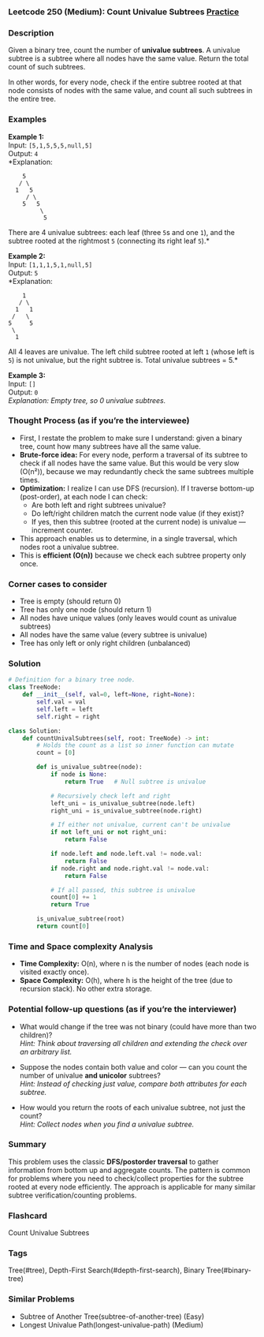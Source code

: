 ### Leetcode 250 (Medium): Count Univalue Subtrees [Practice](https://leetcode.com/problems/count-univalue-subtrees)

### Description  
Given a binary tree, count the number of **univalue subtrees**. A univalue subtree is a subtree where all nodes have the same value. Return the total count of such subtrees.

In other words, for every node, check if the entire subtree rooted at that node consists of nodes with the same value, and count all such subtrees in the entire tree.

### Examples  

**Example 1:**  
Input: `[5,1,5,5,5,null,5]`  
Output: `4`  
*Explanation:  
```
    5
   / \
  1   5
     / \
    5   5
         \
          5
```
There are 4 univalue subtrees: each leaf (three `5`s and one `1`), and the subtree rooted at the rightmost `5` (connecting its right leaf `5`).*

**Example 2:**  
Input: `[1,1,1,5,1,null,5]`  
Output: `5`  
*Explanation:  
```
    1
   / \
  1   1
 /   \
5     5
 \
  1
```
All 4 leaves are univalue. The left child subtree rooted at left `1` (whose left is `5`) is not univalue, but the right subtree is. Total univalue subtrees = 5.*

**Example 3:**  
Input: `[]`  
Output: `0`  
*Explanation: Empty tree, so 0 univalue subtrees.*

### Thought Process (as if you’re the interviewee)  
- First, I restate the problem to make sure I understand: given a binary tree, count how many subtrees have all the same value.
- **Brute-force idea:** For every node, perform a traversal of its subtree to check if all nodes have the same value. But this would be very slow (O(n²)), because we may redundantly check the same subtrees multiple times.
- **Optimization:** I realize I can use DFS (recursion). If I traverse bottom-up (post-order), at each node I can check:
  - Are both left and right subtrees univalue?
  - Do left/right children match the current node value (if they exist)?
  - If yes, then this subtree (rooted at the current node) is univalue — increment counter.
- This approach enables us to determine, in a single traversal, which nodes root a univalue subtree. 
- This is **efficient (O(n))** because we check each subtree property only once.

### Corner cases to consider  
- Tree is empty (should return 0)
- Tree has only one node (should return 1)
- All nodes have unique values (only leaves would count as univalue subtrees)
- All nodes have the same value (every subtree is univalue)
- Tree has only left or only right children (unbalanced)

### Solution

```python
# Definition for a binary tree node.
class TreeNode:
    def __init__(self, val=0, left=None, right=None):
        self.val = val
        self.left = left
        self.right = right

class Solution:
    def countUnivalSubtrees(self, root: TreeNode) -> int:
        # Holds the count as a list so inner function can mutate
        count = [0]

        def is_univalue_subtree(node):
            if node is None:
                return True   # Null subtree is univalue

            # Recursively check left and right
            left_uni = is_univalue_subtree(node.left)
            right_uni = is_univalue_subtree(node.right)

            # If either not univalue, current can't be univalue
            if not left_uni or not right_uni:
                return False

            if node.left and node.left.val != node.val:
                return False
            if node.right and node.right.val != node.val:
                return False

            # If all passed, this subtree is univalue
            count[0] += 1
            return True

        is_univalue_subtree(root)
        return count[0]
```

### Time and Space complexity Analysis  

- **Time Complexity:** O(n), where n is the number of nodes (each node is visited exactly once).
- **Space Complexity:** O(h), where h is the height of the tree (due to recursion stack). No other extra storage.

### Potential follow-up questions (as if you’re the interviewer)  

- What would change if the tree was not binary (could have more than two children)?  
  *Hint: Think about traversing all children and extending the check over an arbitrary list.*

- Suppose the nodes contain both value and color — can you count the number of univalue **and unicolor** subtrees?  
  *Hint: Instead of checking just value, compare both attributes for each subtree.*

- How would you return the roots of each univalue subtree, not just the count?  
  *Hint: Collect nodes when you find a univalue subtree.*

### Summary
This problem uses the classic **DFS/postorder traversal** to gather information from bottom up and aggregate counts. The pattern is common for problems where you need to check/collect properties for the subtree rooted at every node efficiently. The approach is applicable for many similar subtree verification/counting problems.


### Flashcard
Count Univalue Subtrees

### Tags
Tree(#tree), Depth-First Search(#depth-first-search), Binary Tree(#binary-tree)

### Similar Problems
- Subtree of Another Tree(subtree-of-another-tree) (Easy)
- Longest Univalue Path(longest-univalue-path) (Medium)